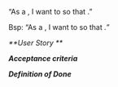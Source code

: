 “As a <user type>, I want to <task> so that <goal>.”

Bsp: “As a <customer>, I want to <create an account> so that <I can make purchases>.”

**User Story **

**Acceptance criteria**

**Definition of Done**
